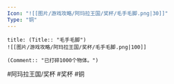 ```yaml
---
Icon: "![[图片/游戏攻略/阿玛拉王国/奖杯/毛手毛脚.png|30]]"
Type: "铜"
---
```

```ad-common-bronze-trophy
title: (Title:: "毛手毛脚")
![[图片/游戏攻略/阿玛拉王国/奖杯/毛手毛脚.png|100]]

(Comment:: "已打碎1000个物体。")
```

#阿玛拉王国/奖杯 #奖杯 #铜
